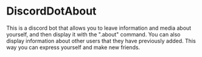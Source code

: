 # DiscordDotAbout
This is a discord bot that allows you to leave information and media about yourself, and then display it with the ".about" command. You can also display information about other users that they have previously added. This way you can express yourself and make new friends.
